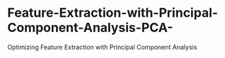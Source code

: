 # Feature-Extraction-with-Principal-Component-Analysis-PCA-
Optimizing Feature Extraction with Principal Component Analysis
